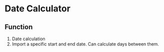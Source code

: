 # Date Calculator 

## Function

1. Date calculation
2. Import a specific start and end date. Can calculate days between them.

